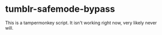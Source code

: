 # tumblr-safemode-bypass
This is a tampermonkey script. It isn't working right now, very likely never will.
